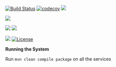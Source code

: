 [![Build Status](https://travis-ci.org/stackroute/ibm-wave4-workpro.svg?branch=master)](https://travis-ci.org/stackroute/ibm-wave4-workpro)
[![codecov](https://codecov.io/gh/stackroute/ibm-wave4-workpro/branch/master/graph/badge.svg)](https://codecov.io/gh/stackroute/ibm-wave4-workpro)
![](https://img.shields.io/codecov/c/github/stackroute/ibm-wave4-workpro/master.svg?style=flat)

![](https://img.shields.io/github/issues/stackroute/ibm-wave4-workpro.svg?style=popout)

![](https://img.shields.io/github/contributors/stackroute/ibm-wave4-workpro.svg?style=popout)
![](https://img.shields.io/github/last-commit/stackroute/ibm-wave4-workpro/master.svg?style=popout)

![](https://img.shields.io/github/repo-size/stackroute/ibm-wave4-workpro.svg?style=popout)
[![License](https://img.shields.io/badge/License-Apache%202.0-blue.svg)](https://opensource.org/licenses/Apache-2.0)

****Running the System****

Run ```mvn clean compile package``` on all the services
